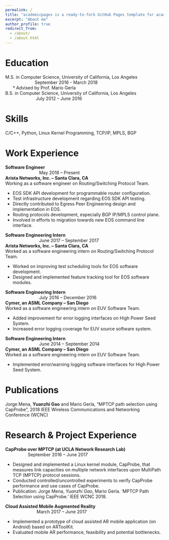 ```yaml
---
permalink: /
title: "academicpages is a ready-to-fork GitHub Pages template for academic personal websites"
excerpt: "About me"
author_profile: true
redirect_from: 
  - /about/
  - /about.html
---
```


Education
======
M.S. in Computer Science, University of California, Los Angeles &emsp; &emsp; &emsp; &emsp; &emsp; &emsp; &emsp; &emsp; &emsp;&nbsp; September 2016 - March 2018
<br>&nbsp;&nbsp;&nbsp;&nbsp;&nbsp;&nbsp;* Advised by Prof. Mario Gerla <br/>
B.S. in Computer Science, University of California, Los Angeles &emsp; &emsp; &emsp; &emsp; &emsp; &emsp; &emsp; &emsp; &emsp; &nbsp; July 2012 – June 2016

Skills
======
C/C++, Python, Linux Kernel Programming, TCP/IP, MPLS, BGP

Work Experience
======
**Software Engineer** &emsp; &emsp; &emsp; &emsp; &emsp; &emsp; &emsp; &emsp; &emsp; &emsp; &emsp; &emsp; &emsp; &emsp; &emsp; &emsp; &emsp; &emsp; &emsp; &emsp; &emsp; &emsp; &emsp; &emsp; &emsp; &emsp; &emsp; May 2018 – Present <br/>
**Arista Networks, Inc. – Santa Clara, CA** <br/>
Working as a software engineer on Routing/Switching Protocol Team.
* EOS SDK API development for programmable router configuration.
* Test infrastructure development regarding EOS SDK API testing.
* Directly contributed to Egress Peer Engineering design and implementation in EOS.
* Routing protocols development, especially BGP IP/MPLS control plane.
* Involved in efforts to migration towards new EOS command line interface.

**Software Engineering Intern** &emsp; &emsp; &emsp; &emsp; &emsp; &emsp; &emsp; &emsp; &emsp; &emsp; &emsp; &emsp; &emsp; &emsp; &emsp; &emsp; &emsp; &emsp; &emsp; &emsp; &emsp; &emsp; &emsp; June 2017 – September 2017<br/>
**Arista Networks, Inc.  – Santa Clara, CA**<br/>
Worked as a software engineering intern on Routing/Switching Protocol Team.
* Worked on improving test scheduling tools for EOS software development.
* Designed and implemented feature tracking tool for EOS software modules.

**Software Engineering Intern** &emsp; &emsp; &emsp; &emsp; &emsp; &emsp; &emsp; &emsp; &emsp; &emsp; &emsp; &emsp; &emsp; &emsp; &emsp; &emsp; &emsp; &emsp; &emsp; &emsp; &emsp; &emsp; &emsp; July 2016 – December 2016<br/>
**Cymer, an ASML Company – San Diego**<br/>
Worked as a software engineering intern on EUV Software Team.
* Added improvement for error logging interfaces on High Power Seed System.
* Increased error logging coverage for EUV source software system.

**Software Engineering Intern** &emsp; &emsp; &emsp; &emsp; &emsp; &emsp; &emsp; &emsp; &emsp; &emsp; &emsp; &emsp; &emsp; &emsp; &emsp; &emsp; &emsp; &emsp; &emsp; &emsp; &emsp; &emsp; &emsp; June 2014 – September 2014<br/>
**Cymer, an ASML Company – San Diego**<br/>
Worked as a software engineering intern on EUV Software Team.
* Implemented error/warning logging software interfaces for High Power Seed System.<br/>

Publications
======
Jorge Mena, **Yuanzhi Gao** and Mario Gerla, “MPTCP path selection using CapProbe”, 2018 IEEE Wireless Communications and Networking Conference (WCNC)<br/>

Research & Project Experience
======
**CapProbe over MPTCP  (at UCLA Network Research Lab)**&emsp; &emsp; &emsp; &emsp; &emsp; &emsp; &emsp; &emsp; &emsp; &emsp; &emsp; September 2016 – June 2017<br/>
* Designed and implemented a Linux kernel module, CapProbe, that measures link capacities on multiple network interfaces upon MultiPath TCP (MPTCP) protocol sessions.
* Conducted controlled/uncontrolled experiments to verify CapProbe performance and use cases of CapProbe.
* Publication: Jorge Mena, *Yuanzhi Gao*, Mario Gerla. ‘MPTCP Path Selection using CapProbe.’ IEEE WCNC 2018.

**Cloud Assisted Mobile Augmented Reality**&emsp; &emsp; &emsp; &emsp; &emsp; &emsp; &emsp; &emsp; &emsp; &emsp; &emsp; &emsp; &emsp; &emsp; &emsp;&emsp;&emsp; &emsp; March 2017 – June 2017<br/>
* Implemented a prototype of cloud assisted AR mobile application (on Android) based on ARToolKit.
* Evaluated mobile AR performance, feasibility and potential bottlenecks.
